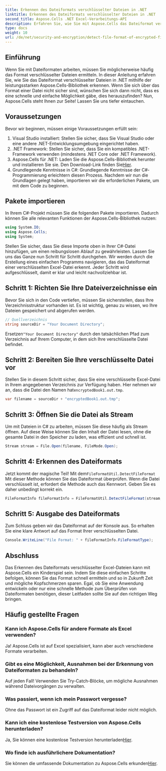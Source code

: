 ```yaml
---
title: Erkennen des Dateiformats verschlüsselter Dateien in .NET
linktitle: Erkennen des Dateiformats verschlüsselter Dateien in .NET
second_title: Aspose.Cells .NET Excel-Verarbeitungs-API
description: Erfahren Sie, wie Sie mit Aspose.Cells das Dateiformat verschlüsselter Dateien in .NET effizient erkennen. Eine unkomplizierte Anleitung für Entwickler.
type: docs
weight: 10
url: /de/net/security-and-encryption/detect-file-format-of-encrypted-files/
---
```

## Einführung
Wenn Sie mit Dateiformaten arbeiten, müssen Sie möglicherweise häufig das Format verschlüsselter Dateien ermitteln. In dieser Anleitung erfahren Sie, wie Sie das Dateiformat verschlüsselter Dateien in .NET mithilfe der leistungsstarken Aspose.Cells-Bibliothek erkennen. Wenn Sie sich über das Format einer Datei nicht sicher sind, wünschen Sie sich dann nicht, dass es eine schnelle und einfache Möglichkeit gäbe, dies herauszufinden? Nun, Aspose.Cells steht Ihnen zur Seite! Lassen Sie uns tiefer eintauchen.
## Voraussetzungen
Bevor wir beginnen, müssen einige Voraussetzungen erfüllt sein:
1. Visual Studio installiert: Stellen Sie sicher, dass Sie Visual Studio oder eine andere .NET-Entwicklungsumgebung eingerichtet haben.
2. .NET Framework: Stellen Sie sicher, dass Sie ein kompatibles .NET-Framework verwenden (mindestens .NET Core oder .NET Framework).
3. Aspose.Cells für .NET: Laden Sie die Aspose.Cells-Bibliothek herunter und installieren Sie sie. Den Download-Link finden Sie[Hier](https://releases.aspose.com/cells/net/).
4. Grundlegende Kenntnisse in C#: Grundlegende Kenntnisse der C#-Programmierung erleichtern diesen Prozess.
Nachdem wir nun die Grundlagen gelegt haben, importieren wir die erforderlichen Pakete, um mit dem Code zu beginnen.
## Pakete importieren
In Ihrem C#-Projekt müssen Sie die folgenden Pakete importieren. Dadurch können Sie alle relevanten Funktionen der Aspose.Cells-Bibliothek nutzen:
```csharp
using System.IO;
using Aspose.Cells;
using System;
```
Stellen Sie sicher, dass Sie diese Importe oben in Ihrer C#-Datei hinzufügen, um einen reibungslosen Ablauf zu gewährleisten.
Lassen Sie uns das Ganze nun Schritt für Schritt durchgehen. Wir werden durch die Erstellung eines einfachen Programms navigieren, das das Dateiformat einer verschlüsselten Excel-Datei erkennt. Jeder Schritt wird aufgeschlüsselt, damit er klar und leicht nachvollziehbar ist.
## Schritt 1: Richten Sie Ihre Dateiverzeichnisse ein

Bevor Sie sich in den Code vertiefen, müssen Sie sicherstellen, dass Ihre Verzeichnisstruktur vorhanden ist. Es ist wichtig, genau zu wissen, wo Ihre Dateien gespeichert und abgerufen werden.

```csharp
// Quellverzeichnis
string sourceDir = "Your Document Directory";
```
 Ersetzen`"Your Document Directory"` durch den tatsächlichen Pfad zum Verzeichnis auf Ihrem Computer, in dem sich Ihre verschlüsselte Datei befindet.
## Schritt 2: Bereiten Sie Ihre verschlüsselte Datei vor

 Stellen Sie in diesem Schritt sicher, dass Sie eine verschlüsselte Excel-Datei in Ihrem angegebenen Verzeichnis zur Verfügung haben. Hier nehmen wir an, dass die Datei den Namen hat`encryptedBook1.out.tmp`.

```csharp
var filename = sourceDir + "encryptedBook1.out.tmp";
```
## Schritt 3: Öffnen Sie die Datei als Stream 

Um mit Dateien in C# zu arbeiten, müssen Sie diese häufig als Stream öffnen. Auf diese Weise können Sie den Inhalt der Datei lesen, ohne die gesamte Datei in den Speicher zu laden, was effizient und schnell ist.

```csharp
Stream stream = File.Open(filename, FileMode.Open);
```
## Schritt 4: Erkennen des Dateiformats

 Jetzt kommt der magische Teil! Mit dem`FileFormatUtil.DetectFileFormat` Mit dieser Methode können Sie das Dateiformat überprüfen. Wenn die Datei verschlüsselt ist, erfordert die Methode auch das Kennwort. Geben Sie es daher unbedingt korrekt ein.

```csharp
FileFormatInfo fileFormatInfo = FileFormatUtil.DetectFileFormat(stream, "1234"); // Das Passwort lautet 1234
```
## Schritt 5: Ausgabe des Dateiformats

Zum Schluss geben wir das Dateiformat auf der Konsole aus. So erhalten Sie eine klare Antwort auf das Format Ihrer verschlüsselten Datei.

```csharp
Console.WriteLine("File Format: " + fileFormatInfo.FileFormatType);
```

## Abschluss
Das Erkennen des Dateiformats verschlüsselter Excel-Dateien kann mit Aspose.Cells ein Kinderspiel sein. Indem Sie diese einfachen Schritte befolgen, können Sie das Format schnell ermitteln und so in Zukunft Zeit und mögliche Kopfschmerzen sparen. Egal, ob Sie eine Anwendung entwickeln oder nur eine schnelle Methode zum Überprüfen von Dateiformaten benötigen, dieser Leitfaden sollte Sie auf den richtigen Weg bringen.
## Häufig gestellte Fragen
### Kann ich Aspose.Cells für andere Formate als Excel verwenden?
Ja! Aspose.Cells ist auf Excel spezialisiert, kann aber auch verschiedene Formate verarbeiten.
### Gibt es eine Möglichkeit, Ausnahmen bei der Erkennung von Dateiformaten zu behandeln?
Auf jeden Fall! Verwenden Sie Try-Catch-Blöcke, um mögliche Ausnahmen während Dateivorgängen zu verwalten.
### Was passiert, wenn ich mein Passwort vergesse?
Ohne das Passwort ist ein Zugriff auf das Dateiformat leider nicht möglich.
### Kann ich eine kostenlose Testversion von Aspose.Cells herunterladen?
Ja, Sie können eine kostenlose Testversion herunterladen[Hier](https://releases.aspose.com/).
### Wo finde ich ausführlichere Dokumentation?
 Sie können die umfassende Dokumentation zu Aspose.Cells erkunden[Hier](https://reference.aspose.com/cells/net/).